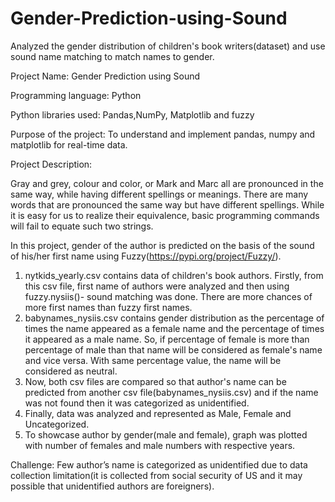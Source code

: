 # Gender-Prediction-using-Sound
Analyzed the gender distribution of children's book writers(dataset) and use sound name matching to match names to gender.

Project Name: Gender Prediction using Sound

Programming language: Python

Python libraries used: Pandas,NumPy, Matplotlib and fuzzy

Purpose of the project: To understand and implement pandas, numpy and matplotlib for real-time data.


Project Description:

Gray and grey, colour and color, or Mark and Marc all are pronounced in the same way, while having different spellings or meanings. There are many words that are pronounced the same way but have different spellings. While it is easy for us to realize their equivalence, basic programming commands will fail to equate such two strings.

In this project, gender of the author is predicted on the basis of the sound of his/her first name using Fuzzy(https://pypi.org/project/Fuzzy/). 
1) nytkids_yearly.csv contains data of children's book authors. Firstly, from this csv file, first name of authors were analyzed and then using fuzzy.nysiis()- sound matching was done. There are more chances of more first names than fuzzy first names.  
2) babynames_nysiis.csv contains gender distribution as the percentage of times the name appeared as a female name and the percentage of times it appeared as a male name. So, if percentage of female is more than percentage of male than that name will be considered as female's name and vice versa. With same percentage value, the name will be considered as neutral.
3) Now, both csv files are compared so that author's name can be predicted from another csv file(babynames_nysiis.csv) and if the name was not found then it was categorized as unidentified.
4) Finally, data was analyzed and represented as Male, Female and Uncategorized.
5) To showcase author by gender(male and female), graph was plotted with number of females and male numbers with respective years. 

Challenge:
Few author’s name is categorized as unidentified due to data collection limitation(it is collected from social security of US and it may possible that unidentified authors are foreigners).
